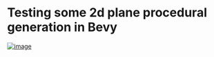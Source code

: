 # Testing some 2d plane procedural generation in Bevy

[![image](https://img.youtube.com/vi/dFT612UQM-A/0.jpg)](https://www.youtube.com/watch?v=dFT612UQM-A)
